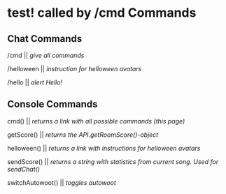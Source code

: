 test!
called by /cmd
Commands
=

Chat Commands
-
/cmd || *give all commands*

/helloween || *instruction for helloween avatars*

/hello || *alert Hello!*

Console Commands
-
cmd() || *returns a link with all possible commands (this page)*

getScore() || *returns the API.getRoomScore()-object*

helloween() || *returns a link with instructions for helloween avatars*

sendScore() || *returns a string with statistics from current song. Used for sendChat()*

switchAutowoot() || *toggles autowoot*
